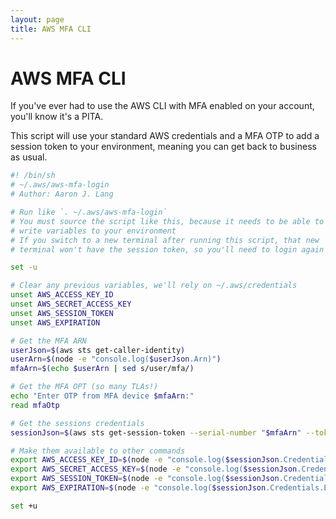 ```yaml
---
layout: page
title: AWS MFA CLI
---
```


# AWS MFA CLI

If you've ever had to use the AWS CLI with MFA enabled on your account,
you'll know it's a PITA.

This script will use your standard AWS credentials and a MFA OTP to
add a session token to your environment, meaning you can get back to
business as usual.

```sh
#! /bin/sh
# ~/.aws/aws-mfa-login
# Author: Aaron J. Lang

# Run like `. ~/.aws/aws-mfa-login`
# You must source the script like this, because it needs to be able to
# write variables to your environment
# If you switch to a new terminal after running this script, that new
# terminal won't have the session token, so you'll need to login again

set -u

# Clear any previous variables, we'll rely on ~/.aws/credentials
unset AWS_ACCESS_KEY_ID
unset AWS_SECRET_ACCESS_KEY
unset AWS_SESSION_TOKEN
unset AWS_EXPIRATION

# Get the MFA ARN
userJson=$(aws sts get-caller-identity)
userArn=$(node -e "console.log($userJson.Arn)")
mfaArn=$(echo $userArn | sed s/user/mfa/)

# Get the MFA OPT (so many TLAs!)
echo "Enter OTP from MFA device $mfaArn:"
read mfaOtp

# Get the sessions credentials
sessionJson=$(aws sts get-session-token --serial-number "$mfaArn" --token-code "$mfaOtp")

# Make them available to other commands
export AWS_ACCESS_KEY_ID=$(node -e "console.log($sessionJson.Credentials.AccessKeyId)")
export AWS_SECRET_ACCESS_KEY=$(node -e "console.log($sessionJson.Credentials.SecretAccessKey)")
export AWS_SESSION_TOKEN=$(node -e "console.log($sessionJson.Credentials.SessionToken)")
export AWS_EXPIRATION=$(node -e "console.log($sessionJson.Credentials.Expiration)")

set +u
```
